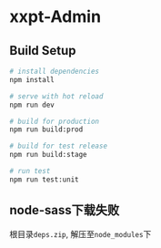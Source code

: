 # xxpt-Admin


## Build Setup

``` bash
# install dependencies
npm install

# serve with hot reload
npm run dev

# build for production
npm run build:prod

# build for test release
npm run build:stage

# run test
npm run test:unit
```

## node-sass下载失败
根目录`deps.zip`, 解压至`node_modules`下
